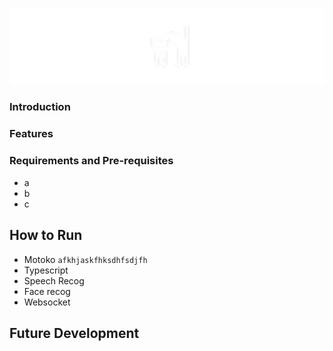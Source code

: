 ![Project Logo](https://github.com/JojmoZ/Nekonnect/blob/main/src/assets/logo-white.png)

### Introduction


### Features

### Requirements and Pre-requisites
- a
- b
- c


## How to Run
- Motoko
  ``` afkhjaskfhksdhfsdjfh ```
- Typescript
- Speech Recog
- Face recog
- Websocket



## Future Development
